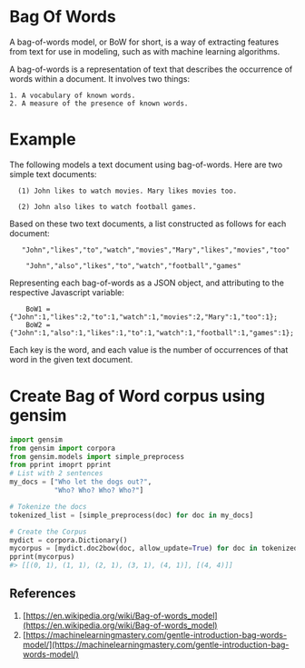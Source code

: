 # Bag Of Words
A bag-of-words model, or BoW for short, is a way of extracting features from text for use in modeling, such as with machine learning algorithms.

A bag-of-words is a representation of text that describes the occurrence of words within a document. It involves two things:

    1. A vocabulary of known words.
    2. A measure of the presence of known words.
# Example
The following models a text document using bag-of-words. Here are two simple text documents:

      (1) John likes to watch movies. Mary likes movies too.

      (2) John also likes to watch football games.
      
Based on these two text documents, a list constructed as follows for each document:

       "John","likes","to","watch","movies","Mary","likes","movies","too"

        "John","also","likes","to","watch","football","games"
Representing each bag-of-words as a JSON object, and attributing to the respective Javascript variable:

        BoW1 = {"John":1,"likes":2,"to":1,"watch":1,"movies":2,"Mary":1,"too":1};
        BoW2 = {"John":1,"also":1,"likes":1,"to":1,"watch":1,"football":1,"games":1};
Each key is the word, and each value is the number of occurrences of that word in the given text document. 
# Create Bag of Word corpus using gensim

```python
import gensim
from gensim import corpora
from gensim.models import simple_preprocess
from pprint imoprt pprint
# List with 2 sentences
my_docs = ["Who let the dogs out?",
           "Who? Who? Who? Who?"]

# Tokenize the docs
tokenized_list = [simple_preprocess(doc) for doc in my_docs]

# Create the Corpus
mydict = corpora.Dictionary()
mycorpus = [mydict.doc2bow(doc, allow_update=True) for doc in tokenized_list]
pprint(mycorpus)
#> [[(0, 1), (1, 1), (2, 1), (3, 1), (4, 1)], [(4, 4)]]
```

## References
1. [https://en.wikipedia.org/wiki/Bag-of-words_model](https://en.wikipedia.org/wiki/Bag-of-words_model)
2. [https://machinelearningmastery.com/gentle-introduction-bag-words-model/](https://machinelearningmastery.com/gentle-introduction-bag-words-model/)
